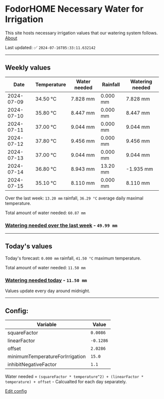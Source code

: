 # FodorHOME Necessary Water for Irrigation

This site hosts necessary irrigation values that our watering system follows. [About](https://github.com/redyau/irrigation)

Last updated: ✅ `2024-07-16T05:33:11.632142`

---

## Weekly values

| Date | Temperature | Water needed | Rainfall | Watering needed |
|-----|-----|-----|-----|-----|
| 2024-07-09 | 34.50 °C | 7.828 mm | 0.000 mm | 7.828 mm |
| 2024-07-10 | 35.80 °C | 8.447 mm | 0.000 mm | 8.447 mm |
| 2024-07-11 | 37.00 °C | 9.044 mm | 0.000 mm | 9.044 mm |
| 2024-07-12 | 37.80 °C | 9.456 mm | 0.000 mm | 9.456 mm |
| 2024-07-13 | 37.00 °C | 9.044 mm | 0.000 mm | 9.044 mm |
| 2024-07-14 | 36.80 °C | 8.943 mm | 13.20 mm | -1.935 mm |
| 2024-07-15 | 35.10 °C | 8.110 mm | 0.000 mm | 8.110 mm |


Over the last week: `13.20 mm` rainfall, `36.29 °C` average daily maximal temperature.

Total amount of water needed: `60.87 mm`

### [Watering needed over the last week](lastweek.txt) - `49.99 mm`

---

## Today's values

Today's forecast: `0.000 mm` rainfall, `41.50 °C` maximum temperature.

Total amount of water needed: `11.50 mm`

### [Watering needed today](today.txt) - `11.50 mm`

Values update every day around midnight.

---

## Config:

| Variable | Value |
|-----|-----|
| squareFactor | `0.0086` |
| linearFactor | `-0.1286` |
| offset | `2.0286` |
| minimumTemperatureForIrrigation | `15.0` |
| inhibitNegativeFactor | `1.1` |

Water needed = `(squareFactor * temperature^2) + (linearFactor * temperature) + offset` - Calcualted for each day separately.

[Edit config](https://github.com/RedyAu/irrigation/edit/main/config.json)
